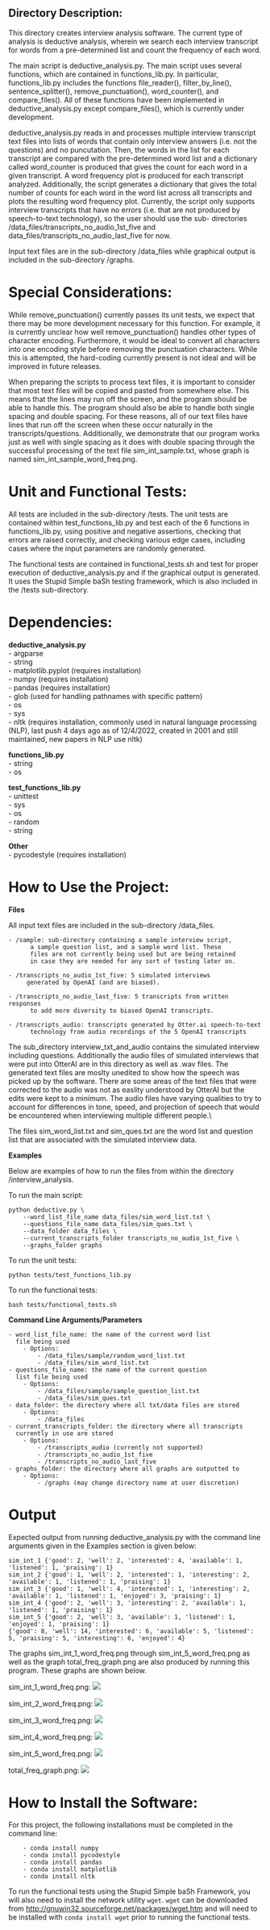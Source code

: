 ## Directory Description:

This directory creates interview analysis software. The current type of
analysis is deductive analysis, wherein we search each interview transcript
for words from a pre-determined list and count the frequency of each word.

The main script is deductive_analysis.py. The main script uses several
functions, which are contained in functions_lib.py. In particular, 
functions_lib.py includes the functions file_reader(), filter_by_line(),
sentence_splitter(), remove_punctuation(), word_counter(), and
compare_files(). All of these functions have been implemented in 
deductive_analysis.py except compare_files(), which is currently under
development.

deductive_analysis.py reads in and processes multiple
interview transcript text files into lists of words that contain only
interview answers (i.e. not the questions) and no puncutation. Then, the
words in the list for each transcript are compared with the pre-determined
word list and a dictionary called word_counter is produced that gives the
count for each word in a given transcript. A word frequency plot is produced
for each transcript analyzed. Additionally, the script generates a dictionary
that gives the total number of counts for each word in the word list across
all transcripts and plots the resulting word frequency plot. Currently, the
script only supports interview transcripts that have no errors (i.e. that are
not produced by speech-to-text technology), so the user should use the sub-
directories /data_files/transcripts_no_audio_1st_five and
data_files/transcripts_no_audio_last_five for now.

Input text files are in the sub-directory /data_files while graphical output
is included in the sub-directory /graphs.

# Special Considerations:
While remove_punctuation() currently passes its unit tests, we expect that
there may be more development necessary for this function. For example, it
is currently unclear how well remove_punctuation() handles other types of 
character encoding. Furthermore, it would be ideal to convert all characters
into one encoding style before removing the punctuation characters. While
this is attempted, the hard-coding currently present is not ideal and 
will be improved in future releases. 

When preparing the scripts to process text files, it is important to consider
that most text files will be copied and pasted from somewhere else. This means
that the lines may run off the screen, and the program should be able to handle
this. The program should also be able to handle both single spacing and double
spacing. For these reasons, all of our text files have lines that run off the
screen when these occur naturally in the transcripts/questions. Additionally,
we demonstrate that our program works just as well with single spacing as it
does with double spacing through the successful processing of the text file
sim_int_sample.txt, whose graph is named sim_int_sample_word_freq.png.

# Unit and Functional Tests:

All tests are included in the sub-directory /tests. The unit tests are
contained within test_functions_lib.py and test each of the 6 functions
in functions_lib.py, using positive and negative assertions, checking 
that errors are raised correctly, and checking various edge cases, 
including cases where the input parameters are randomly generated.

The functional tests are contained in functional_tests.sh and test for
proper execution of deductive_analysis.py and if the graphical output
is generated. It uses the Stupid Simple baSh testing framework, which is
also included in the /tests sub-directory.

# Dependencies:

**deductive_analysis.py** \
    - argparse \
    - string \
    - matplotlib.pyplot (requires installation) \
    - numpy (requires installation) \
    - pandas (requires installation) \
    - glob (used for handling pathnames with specific pattern) \
    - os \
    - sys \
    - nltk (requires installation, commonly used in natural language
            processing (NLP), last push 4 days ago as of 12/4/2022,
            created in 2001 and still maintained, new papers in NLP use
            nltk)

**functions_lib.py** \
    - string \
    - os 

**test_functions_lib.py** \
    - unittest \
    - sys \
    - os \
    - random \
    - string 

**Other** \
    - pycodestyle (requires installation)

# How to Use the Project:

**Files**

All input text files are included in the sub-directory /data_files.

    - /sample: sub-directory containing a sample interview script,
          a sample question list, and a sample word list. These
          files are not currently being used but are being retained
          in case they are needed for any sort of testing later on.

    - /transcripts_no_audio_1st_five: 5 simulated interviews
         generated by OpenAI (and are biased). 

    - /transcripts_no_audio_last_five: 5 transcripts from written responses
          to add more diversity to biased OpenAI transcripts.

    - /transcripts_audio: transcripts generated by Otter.ai speech-to-text
          technology from audio recordings of the 5 OpenAI transcripts

The sub_directory interview_txt_and_audio contains the simulated interview including questions. Additionally the audio files of simulated interviews that were put into OtterAI are in this directory as well as .wav files. The generated text files are moslty unedited to show how the speech was picked up by the software. There are some areas of the text files that were corrected to the audio was not as easlity understood by OtterAI but the edits were kept to a minimum. The audio files have varying qualities to try to account for differences in tone, speed, and projection of speech that would be encountered when interviewing multiple different people.\

The files sim_word_list.txt and sim_ques.txt are the word list and question
list that are associated with the simulated interview data. 

**Examples**

Below are examples of how to run the files from within the directory
/interview_analysis. 

To run the main script: 
```
python deductive.py \
    --word_list_file_name data_files/sim_word_list.txt \
    --questions_file_name data_files/sim_ques.txt \
    --data_folder data_files \ 
    --current_transcripts_folder transcripts_no_audio_1st_five \
    --graphs_folder graphs
```
To run the unit tests: 
```
python tests/test_functions_lib.py 
```

To run the functional tests: 
```
bash tests/functional_tests.sh
```
**Command Line Arguments/Parameters**

    - word_list_file_name: the name of the current word list
      file being used 
        - Options:
            - /data_files/sample/random_word_list.txt
            - /data_files/sim_word_list.txt
    - questions_file_name: the name of the current question
      list file being used
        - Options:
            - /data_files/sample/sample_question_list.txt
            - /data_files/sim_ques.txt
    - data_folder: the directory where all txt/data files are stored
        - Options:
            - /data_files
    - current_transcripts_folder: the directory where all transcripts
      currently in use are stored
        - Options:
            - /transcripts_audio (currently not supported)
            - /transcripts_no_audio_1st_five
            - /transcripts_no_audio_last_five
    - graphs_folder: the directory where all graphs are outputted to
        - Options:
            - /graphs (may change directory name at user discretion)

# Output
Expected output from running deductive_analysis.py with the command line
arguments given in the Examples section is given below:
```
sim_int_1 {'good': 2, 'well': 2, 'interested': 4, 'available': 1, 'listened': 1, 'praising': 1}
sim_int_2 {'good': 1, 'well': 2, 'interested': 1, 'interesting': 2, 'available': 1, 'listened': 1, 'praising': 1}
sim_int_3 {'good': 1, 'well': 4, 'interested': 1, 'interesting': 2, 'available': 1, 'listened': 1, 'enjoyed': 3, 'praising': 1}
sim_int_4 {'good': 2, 'well': 3, 'interesting': 2, 'available': 1, 'listened': 1, 'praising': 1}
sim_int_5 {'good': 2, 'well': 3, 'available': 1, 'listened': 1, 'enjoyed': 1, 'praising': 1}
{'good': 8, 'well': 14, 'interested': 6, 'available': 5, 'listened': 5, 'praising': 5, 'interesting': 6, 'enjoyed': 4}
```
The graphs sim_int_1_word_freq.png through sim_int_5_word_freq.png as well as the graph total_freq_graph.png are
also produced by running this program. These graphs are shown below.

sim_int_1_word_freq.png:
![](graphs/sim_int_1_word_freq.png)

sim_int_2_word_freq.png:
![](graphs/sim_int_2_word_freq.png)

sim_int_3_word_freq.png:
![](graphs/sim_int_3_word_freq.png)

sim_int_4_word_freq.png:
![](graphs/sim_int_4_word_freq.png)

sim_int_5_word_freq.png:
![](graphs/sim_int_5_word_freq.png)

total_freq_graph.png:
![](graphs/total_freq_graph.png)

# How to Install the Software:

For this project, the following installations must be completed
in the command line: 
```
    - conda install numpy 
    - conda install pycodestyle 
    - conda install pandas 
    - conda install matplotlib 
    - conda install nltk 
```

 To run the functional tests using the Stupid Simple baSh Framework,
 you will also need to install the network utility `wget`. `wget` can
 be downloaded from http://gnuwin32.sourceforge.net/packages/wget.htm
 and will need to be installed with `conda install wget` prior to 
 running the functional tests.
